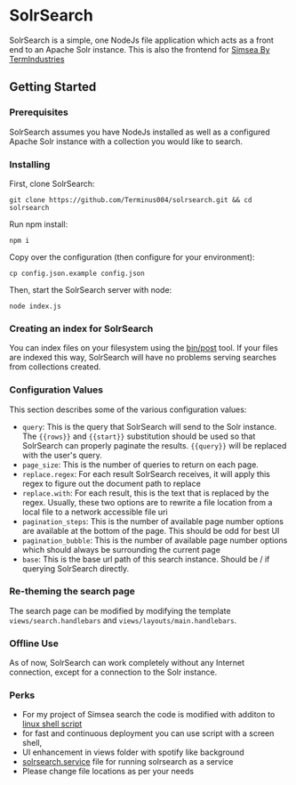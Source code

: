 # SolrSearch

SolrSearch is a simple, one NodeJs file application which acts as a front end to an Apache Solr instance. This is also the frontend for [Simsea By TermIndustries](https://search.termindustries.com)

## Getting Started

### Prerequisites

SolrSearch assumes you have NodeJs installed as well as a configured Apache Solr
instance with a collection you would like to search.

### Installing

First, clone SolrSearch:

```
git clone https://github.com/Terminus004/solrsearch.git && cd solrsearch
```

Run npm install:

```
npm i
```

Copy over the configuration (then configure for your environment):

```
cp config.json.example config.json
```

Then, start the SolrSearch server with node:

```
node index.js
```

### Creating an index for SolrSearch

You can index files on your filesystem using the
[bin/post](https://lucene.apache.org/solr/guide/7_5/post-tool.html) tool. If
your files are indexed this way, SolrSearch will have no problems serving
searches from collections created.

### Configuration Values

This section describes some of the various configuration values:

+ `query`: This is the query that SolrSearch will send to the Solr instance.
  The `{{rows}}` and `{{start}}` substitution should be used so that SolrSearch
  can properly paginate the results. `{{query}}` will be replaced with the
  user's query.
+ `page_size`: This is the number of queries to return on each page.
+ `replace.regex`: For each result SolrSearch receives, it will apply this
  regex to figure out the document path to replace
+ `replace.with`: For each result, this is the text that is replaced by the
  regex. Usually, these two options are to rewrite a file location from a local
  file to a network accessible file uri
+ `pagination_steps`: This is the number of available page number options are
  available at the bottom of the page. This should be odd for best UI
+ `pagination_bubble`: This is the number of available page number options which
  should always be surrounding the current page
+ `base`: This is the base url path of this search instance. Should be / if
  querying SolrSearch directly.

### Re-theming the search page

The search page can be modified by modifying the template
`views/search.handlebars` and `views/layouts/main.handlebars`.

### Offline Use

As of now, SolrSearch can work completely without any Internet connection,
except for a connection to the Solr instance.

### Perks

+ For my project of Simsea search the code is modified with additon to [linux shell script](https://github.com/Terminus004/solrsearch/blob/master/index.sh) 
+ for fast and continuous deployment you can use script with a screen shell, 
+ UI enhancement in views folder with spotify like background 
+ [solrsearch.service](https://github.com/Terminus004/solrsearch/blob/master/solrsearch.service) file for running solrsearch as a service 
+ Please change file locations as per your needs 

